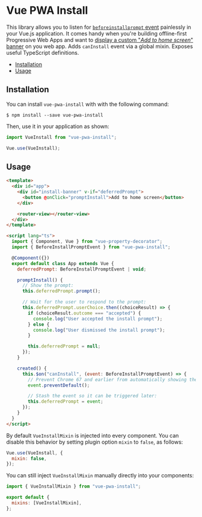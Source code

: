 # Vue PWA Install

This library allows you to listen for [`beforeinstallprompt` event](https://developer.mozilla.org/en-US/docs/Web/API/BeforeInstallPromptEvent) painlessly in your Vue.js application. It comes handy when you're building offline-first Progressive Web Apps and want to [display a custom "_Add to home screen_" banner](https://developers.google.com/web/fundamentals/app-install-banners/) on you web app. Adds `canInstall` event via a global mixin. Exposes useful TypeScript definitions.

- [Installation](#installation)
- [Usage](#usage)

## Installation

You can install `vue-pwa-install` with with the following command:

```
$ npm install --save vue-pwa-install
```

Then, use it in your application as shown:

```js
import VueInstall from "vue-pwa-install";

Vue.use(VueInstall);
```

## Usage

```html
<template>
  <div id="app">
    <div id="install-banner" v-if="deferredPrompt">
      <button @onClick="promptInstall">Add to home screen</button>
    </div>

    <router-view></router-view>
  </div>
</template>

<script lang="ts">
  import { Component, Vue } from "vue-property-decorator";
  import { BeforeInstallPromptEvent } from "vue-pwa-install";

  @Component({})
  export default class App extends Vue {
    deferredPrompt: BeforeInstallPromptEvent | void;

    promptInstall() {
      // Show the prompt:
      this.deferredPrompt.prompt();

      // Wait for the user to respond to the prompt:
      this.deferredPrompt.userChoice.then((choiceResult) => {
        if (choiceResult.outcome === "accepted") {
          console.log("User accepted the install prompt");
        } else {
          console.log("User dismissed the install prompt");
        }

        this.deferredPrompt = null;
      });
    }

    created() {
      this.$on("canInstall", (event: BeforeInstallPromptEvent) => {
        // Prevent Chrome 67 and earlier from automatically showing the prompt:
        event.preventDefault();

        // Stash the event so it can be triggered later:
        this.deferredPrompt = event;
      });
    }
  }
</script>
```

By default `VueInstallMixin` is injected into every component. You can disable this behavior by setting plugin option `mixin` to `false`, as follows:

```js
Vue.use(VueInstall, {
  mixin: false,
});
```

You can still inject `VueInstallMixin` manually directly into your components:

```js
import { VueInstallMixin } from "vue-pwa-install";

export default {
  mixins: [VueInstallMixin],
};
```
